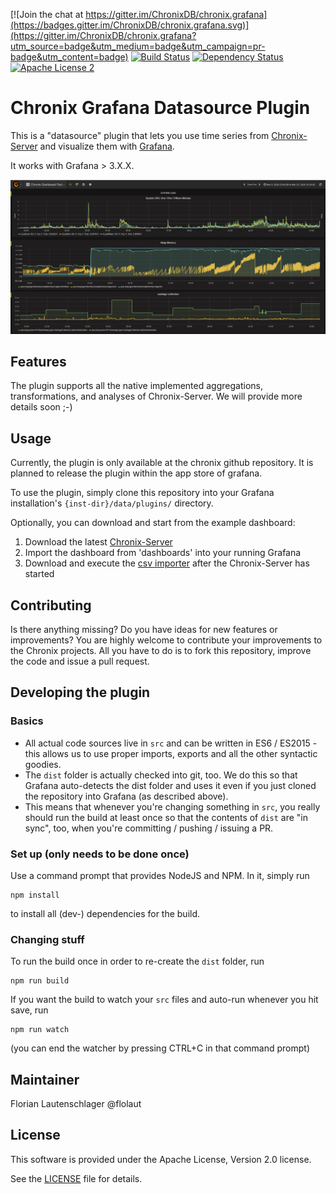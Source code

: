 [![Join the chat at https://gitter.im/ChronixDB/chronix.grafana](https://badges.gitter.im/ChronixDB/chronix.grafana.svg)](https://gitter.im/ChronixDB/chronix.grafana?utm_source=badge&utm_medium=badge&utm_campaign=pr-badge&utm_content=badge)
[![Build Status](https://travis-ci.org/ChronixDB/chronix.grafana.svg?branch=master)](https://travis-ci.org/ChronixDB/chronix.grafana)
[![Dependency Status](https://dependencyci.com/github/ChronixDB/chronix.grafana/badge)](https://dependencyci.com/github/ChronixDB/chronix.grafana)
[![Apache License 2](http://img.shields.io/badge/license-ASF2-blue.svg)](LICENSE)

# Chronix Grafana Datasource Plugin

This is a "datasource" plugin that lets you use time series from [Chronix-Server](https://github.com/ChronixDB/chronix.server)
and visualize them with [Grafana](https://grafana.net/). 

It works with Grafana > 3.X.X.

![Chronix-Grafana-Integration](img/screenshot.png)

## Features

The plugin supports all the native implemented aggregations, transformations, and analyses of Chronix-Server.
We will provide more details soon ;-)

## Usage

Currently, the plugin is only available at the chronix github repository. It is planned to release the plugin within 
the app store of grafana.

To use the plugin, simply clone this repository into your Grafana installation's `{inst-dir}/data/plugins/` directory.

Optionally, you can download and start from the example dashboard:

1. Download the latest [Chronix-Server](https://github.com/ChronixDB/chronix.server/releases/download/0.3/chronix-0.3.zip)
2. Import the dashboard from 'dashboards' into your running Grafana
3. Download and execute the [csv importer](https://github.com/ChronixDB/chronix.examples/releases/download/0.3/importer.zip) after the Chronix-Server has started

## Contributing

Is there anything missing? Do you have ideas for new features or improvements? You are highly welcome to contribute
your improvements to the Chronix projects. All you have to do is to fork this repository, improve the code and issue a 
pull request.

## Developing the plugin

### Basics

* All actual code sources live in `src` and can be written in ES6 / ES2015 - this allows us to use proper imports,
exports and all the other syntactic goodies.
* The `dist` folder is actually checked into git, too. We do this so that Grafana auto-detects the dist folder and uses
it even if you just cloned the repository into Grafana (as described above).
* This means that whenever you're changing something in `src`, you really should run the build at least once so that the
contents of `dist` are "in sync", too, when you're committing / pushing / issuing a PR.

### Set up (only needs to be done once)

Use a command prompt that provides NodeJS and NPM. In it, simply run

    npm install

to install all (dev-) dependencies for the build.

### Changing stuff

To run the build once in order to re-create the `dist` folder, run

    npm run build

If you want the build to watch your `src` files and auto-run whenever you hit save, run

    npm run watch

(you can end the watcher by pressing CTRL+C in that command prompt)

## Maintainer

Florian Lautenschlager @flolaut

## License

This software is provided under the Apache License, Version 2.0 license.

See the [LICENSE](LICENSE) file for details.
